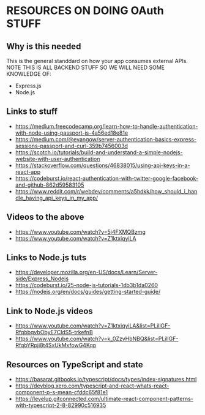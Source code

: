 # RESOURCES ON DOING OAuth STUFF

## Why is this needed

This is the general standdard on how your app consumes external APIs. NOTE THIS IS ALL BACKEND STUFF SO WE WILL NEED SOME KNOWLEDGE OF:
- Express.js
- Node.js

## Links to stuff

- https://medium.freecodecamp.org/learn-how-to-handle-authentication-with-node-using-passport-js-4a56ed18e81e
- https://medium.com/@evangow/server-authentication-basics-express-sessions-passport-and-curl-359b7456003d
- https://scotch.io/tutorials/build-and-understand-a-simple-nodejs-website-with-user-authentication
- https://stackoverflow.com/questions/46838015/using-api-keys-in-a-react-app
- https://codeburst.io/react-authentication-with-twitter-google-facebook-and-github-862d59583105
- https://www.reddit.com/r/webdev/comments/a5hdkk/how_should_i_handle_having_api_keys_in_my_app/

## Videos to the above

- https://www.youtube.com/watch?v=5j4FXMQBzmg
- https://www.youtube.com/watch?v=Z1ktxiqyiLA

## Links to Node.js tuts

- https://developer.mozilla.org/en-US/docs/Learn/Server-side/Express_Nodejs
- https://codeburst.io/25-node-js-tutorials-1db3b1da0260
- https://nodejs.org/en/docs/guides/getting-started-guide/

## Link to Node.js videos

- https://www.youtube.com/watch?v=Z1ktxiqyiLA&list=PLillGF-RfqbbqvbObyE7CldS5-trkefnB
- https://www.youtube.com/watch?v=k_0ZzvHbNBQ&list=PLillGF-RfqbYRpji8t4SxUkMxfowG4Kqp

## Resources on TypeScript and state

- https://basarat.gitbooks.io/typescript/docs/types/index-signatures.html
- https://devblog.xero.com/typescript-and-react-whats-react-component-p-s-mean-cfddc65f81e1
- https://levelup.gitconnected.com/ultimate-react-component-patterns-with-typescript-2-8-82990c516935